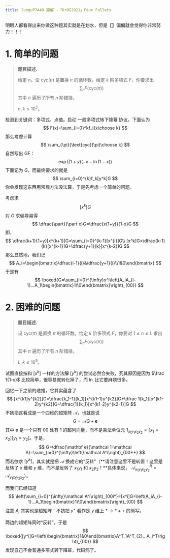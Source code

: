 ```yaml
---
title: luoguP7440 题解 -「KrOI2021」Feux Follets
---
```


明眼人都看得出来你做这种题其实就是在划水，但是【】偏偏就会觉得你非常努力！！！

# 1. 简单的问题

> **题目描述.**
>
> 给定 $n$。设 $\text{cyc}(\pi)$ 是置换 $\pi$ 的循环数。给定 $k$ 阶多项式 $F$，你要求出
> $$
> \sum_{\pi}F(\text{cyc}(\pi))
> $$
> 其中 $\pi$ 遍历了所有 $n$ 阶错排。
>
> $n,k\le 10^5$。

检测到关键词：多项式、点值。启动 一般多项式转下降幂 协议。下面认为
$$
F(x)=\sum_{i=0}^kf_i{x\choose k}
$$
那么考虑计算
$$
\sum_{\pi}{\text{cyc}(\pi)\choose k}
$$
自然写出 GF：
$$
\exp((1+y)(-x-\ln(1-x))
$$
下面记为 $G$。而最终要求的就是
$$
\sum_{i=0}^{k}f_k[y^k]G
$$
你会发现这东西用常规方法没法算，于是先考虑一个简单的问题。

考虑求
$$
[x^k]G
$$
对 $G$ 求偏导易得
$$
\dfrac{\part}{\part x}G=\dfrac{x(1+y)}{1-x}G
$$
即，
$$
\dfrac{k+1}{1+y}[x^{k+1}]G=\sum_{i=0}^{k-1}[x^{i}]G\\
[x^k]G=\dfrac{k-1}{k}[x^{k-1}]G+\dfrac{y+1}{k}[x^{k-2}]G
$$
那么显然地，我们记
$$
A_i=\begin{bmatrix}\dfrac{i-1}{i}&\dfrac{y+1}{i}\\1&0\end{bmatrix}
$$
于是有
$$
\boxed{G=\sum_{i=0}^{\infty}x^i\left(A_iA_{i-1}...A_1\begin{bmatrix}1\\0\end{bmatrix}\right)_{00}}
$$

# 2. 困难的问题

> **题目描述.**
>
> 设 $\text{cyc}(\pi)$ 是置换 $\pi$ 的循环数。给定 $k$ 阶多项式 $F$，你要对 $1\le n\le L$ 求出
> $$
> \sum_{\pi}F(\text{cyc}(\pi))
> $$
> 其中 $\pi$ 遍历了所有 $n$ 阶错排。
>
> $L,k\le 10^5$。

试图直接按和 $[x^k]$ 一样的方法解 $[y^k]$ 的尝试必然会失败，究其原因是因为 $\frac 1{1-x}$ 比较简单，很容易就转化掉了，而 $\ln$ 比它要麻烦很多。

回忆一下之前的递推，它其实蕴含了
$$
[x^{k1}y^{k2}]G=\dfrac{k_1-1}{k_1}[x^{k1-1}y^{k2}]G+\dfrac 1{k_1}[x^{k1-2}y^{k2}]G+\dfrac{1}{k_1}[x^{k1-2}y^{k2-1}]G
$$
不妨把这看成是一个四维的超矩阵 $\mathcal A$，也就是说
$$
G=\mathcal AG+\mathbf e
$$
其中 $\mathbf e$ 是一个只有 $00$ 处有 $1$ 的超列向量，而不是乘法单位元 $\mathcal 1_{x_1y_1x_2y_2}=[x_1=x_2][y_1=y_2]$。于是，
$$
G=\dfrac{\mathbf e}{\mathcal 1-\mathcal A}=\sum_{i=0}^{\infty}\left(\mathcal A^i\right)_{00**}
$$
而若欲求 $[y^k]$，其实就是把 $\mathcal A$ 换成它的“反转”（**请注意这里不是转置！这里是反转了 $x$ 维和 $y$ 维，而不是反转了 $x_1y_1$ 和 $x_2y_2$！**具体来说， $\mathcal A^R_{x_1y_1x_2y_2}=\mathcal A_{y_1x_1y_2x_2}$）。

而我们已经知道
$$
\left(\sum_{i=0}^{\infty}\mathcal A^i\right)_{00i*}=[x^i]G=\left(A_iA_{i-1}...A_1\begin{bmatrix}1\\0\end{bmatrix}\right)_{00}
$$
注意 $A_i$ 其实也是超矩阵：不妨把 $y^{\star}$ 看作是 $y$ 维上 $*\rightarrow*+\star$ 的简写。

两边的超矩阵同时“反转”，于是
$$
\boxed{[y^i]G=\left(\begin{bmatrix}1&0\end{bmatrix}A^T_1A^T_{2}...A_i^T\right)_{00}}
$$
发现自己不会普通多项式转下降幂，代码鸽了。